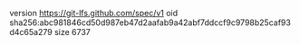 version https://git-lfs.github.com/spec/v1
oid sha256:abc981846cd50d987eb47d2aafab9a42abf7ddccf9c9798b25caf93d4c65a279
size 6737
